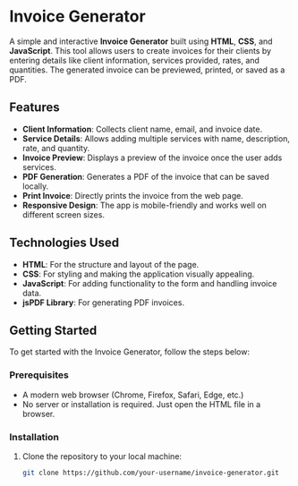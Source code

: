 # Invoice Generator

A simple and interactive **Invoice Generator** built using **HTML**, **CSS**, and **JavaScript**. This tool allows users to create invoices for their clients by entering details like client information, services provided, rates, and quantities. The generated invoice can be previewed, printed, or saved as a PDF.

## Features

- **Client Information**: Collects client name, email, and invoice date.
- **Service Details**: Allows adding multiple services with name, description, rate, and quantity.
- **Invoice Preview**: Displays a preview of the invoice once the user adds services.
- **PDF Generation**: Generates a PDF of the invoice that can be saved locally.
- **Print Invoice**: Directly prints the invoice from the web page.
- **Responsive Design**: The app is mobile-friendly and works well on different screen sizes.

## Technologies Used

- **HTML**: For the structure and layout of the page.
- **CSS**: For styling and making the application visually appealing.
- **JavaScript**: For adding functionality to the form and handling invoice data.
- **jsPDF Library**: For generating PDF invoices.


## Getting Started

To get started with the Invoice Generator, follow the steps below:

### Prerequisites

- A modern web browser (Chrome, Firefox, Safari, Edge, etc.)
- No server or installation is required. Just open the HTML file in a browser.

### Installation

1. Clone the repository to your local machine:

   ```bash
   git clone https://github.com/your-username/invoice-generator.git
